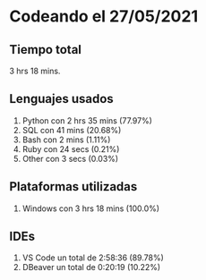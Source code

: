 # Codeando el 27/05/2021

## Tiempo total
3 hrs 18 mins.

## Lenguajes usados
1. Python con 2 hrs 35 mins (77.97%)
1. SQL con 41 mins (20.68%)
1. Bash con 2 mins (1.11%)
1. Ruby con 24 secs (0.21%)
1. Other con 3 secs (0.03%)

## Plataformas utilizadas
1. Windows con 3 hrs 18 mins (100.0%)

## IDEs
1. VS Code un total de 2:58:36 (89.78%)
1. DBeaver un total de 0:20:19 (10.22%)
